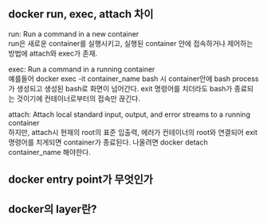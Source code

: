 ## docker run, exec, attach 차이
run: Run a command in a new container      
run은 새로운 container를 실행시키고, 실행된 container 안에 접속하거나 제어하는 방법에 attach와 exec가 존재.   

exec: Run a command in a running container   
예를들어 docker exec -it container_name bash 시 container안에 bash process가 생성되고 생성된 bash로 화면이 넘어간다. exit 명령어를 치더라도 bash가 종료되는 것이기에 컨테이너로부터의 접속만 끊긴다.        

attach: Attach local standard input, output, and error streams to a running container   
하지만, attach시 현재의 root의 표준 입출력, 에러가 컨테이너의 root와 연결되어 exit 명령어를 치게되면 container가 종료된다. 나올려면 docker detach container_name 해야한다.   

   


## docker entry point가 무엇인가


## docker의 layer란?

